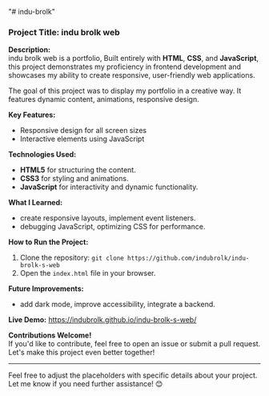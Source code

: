 "# indu-brolk" 



### Project Title: indu brolk web

**Description:**  
indu brolk web is a portfolio, Built entirely with **HTML**, **CSS**, and **JavaScript**, this project demonstrates my proficiency in frontend development and showcases my ability to create responsive, user-friendly web applications.  

The goal of this project was to display my portfolio in a creative way. It features dynamic content, animations, responsive design.  

**Key Features:**  
- Responsive design for all screen sizes  
- Interactive elements using JavaScript    

**Technologies Used:**  
- **HTML5** for structuring the content.  
- **CSS3** for styling and animations.  
- **JavaScript** for interactivity and dynamic functionality.  

**What I Learned:**  
- create responsive layouts, implement event listeners.  
- debugging JavaScript, optimizing CSS for performance.  

**How to Run the Project:**  
1. Clone the repository: `git clone https://github.com/indubrolk/indu-brolk-s-web`  
2. Open the `index.html` file in your browser.  

**Future Improvements:**  
- add dark mode, improve accessibility, integrate a backend.  

**Live Demo:** https://indubrolk.github.io/indu-brolk-s-web/  

**Contributions Welcome!**  
If you'd like to contribute, feel free to open an issue or submit a pull request. Let's make this project even better together!  

---

Feel free to adjust the placeholders with specific details about your project. Let me know if you need further assistance! 😊
